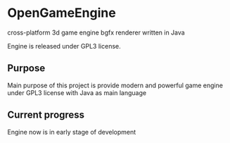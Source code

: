 # OpenGameEngine
cross-platform 3d game engine bgfx renderer written in Java

Engine is released under GPL3 license.

<h2> Purpose </h2>

Main purpose of this project is provide modern and powerful game engine under GPL3 license with Java as main language

<h2> Current progress </h2>

Engine now is in early stage of development
